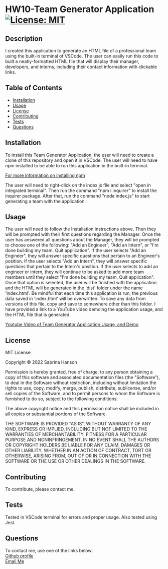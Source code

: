 # HW10-Team Generator Application  [![License: MIT](https://img.shields.io/badge/License-MIT-yellow.svg)](https://opensource.org/licenses/MIT)

## Description
I created this application to generate an HTML file of a professional team using the built-in terminal of VSCode. The user can easily run this code to built a neatly-formatted HTML file that will display their manager, developers, and interns, including their contact information with clickable links. 

## Table of Contents
- [Installation](#installation)
- [Usage](#usage)
- [License](#license)
- [Contributing](#contributing)
- [Tests](#tests)
- [Questions](#questions)

## Installation
To install this Team Generator Application, the user will need to create a clone of this repository and open it in VSCode. The user will need to have npm installed to be able to run this application in the built-in terminal.  

[For more information on installing npm](https://docs.npmjs.com/cli/v8/commands/npm-install)  

The user will need to right-click on the index.js file and select "open in integrated terminal". Then run the command "npm i inquirer" to install the inquirer package. After that, run the command "node index.js" to start generating a team with the application. 

## Usage
The user will need to follow the Installation instructions above. Then they will be prompted with their first questions regarding the Manager. Once the user has answered all questions about the Manager, they will be prompted to choose one of the following: "Add an Engineer", "Add an Intern", or "I'm done building my team. Quit application". If the user selects "Add an Engineer", they will answer specific questions that pertain to an Engineer's position. If the user selects "Add an Intern", they will answer specific questions that pertain to the Intern's position. If the user selects to add an engineer or intern, they will continue to be asked to add more team members until they select "I'm done building my team. Quit application". Once that option is selected, the user will be finished with the application and the HTML will be generated in the 'dist' folder under the name 'index.html'. Be mindful that each time this application is run, the previous data saved in 'index.html' will be overwritten. To save any data from versions of this file, copy and save to somewhere other than this folder. I have provided a link to a YouTube video demoing the application usage, and the HTML file that is generated.  

[Youtube Video of Team Generator Application Usage, and Demo](https://youtu.be/OfmjLIGupDM)

## License
MIT License

Copyright &copy; 2022 Sabrina Hanson

Permission is hereby granted, free of charge, to any person obtaining a copy
of this software and associated documentation files (the "Software"), to deal
in the Software without restriction, including without limitation the rights
to use, copy, modify, merge, publish, distribute, sublicense, and/or sell
copies of the Software, and to permit persons to whom the Software is
furnished to do so, subject to the following conditions:

The above copyright notice and this permission notice shall be included in all
copies or substantial portions of the Software.

THE SOFTWARE IS PROVIDED "AS IS", WITHOUT WARRANTY OF ANY KIND, EXPRESS OR
IMPLIED, INCLUDING BUT NOT LIMITED TO THE WARRANTIES OF MERCHANTABILITY,
FITNESS FOR A PARTICULAR PURPOSE AND NONINFRINGEMENT. IN NO EVENT SHALL THE
AUTHORS OR COPYRIGHT HOLDERS BE LIABLE FOR ANY CLAIM, DAMAGES OR OTHER
LIABILITY, WHETHER IN AN ACTION OF CONTRACT, TORT OR OTHERWISE, ARISING FROM,
OUT OF OR IN CONNECTION WITH THE SOFTWARE OR THE USE OR OTHER DEALINGS IN THE
SOFTWARE.

## Contributing
To contribute, please contact me.

## Tests
Tested in VSCode terminal for errors and proper usage.
Also tested using Jest.

## Questions
To contact me, use one of the links below:  
[Github profile](https://www.github.com/sabhanson)  
[Email Me](mailto:sabhanson7@gmail.com)
